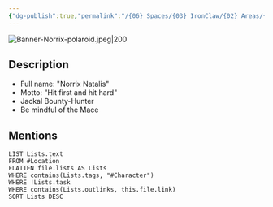 ```yaml
---
{"dg-publish":true,"permalink":"/{06} Spaces/{03} IronClaw/{02} Areas/{01} Characters/{01} Party/Norrix/","title":"Norrix"}
---
```



![Banner-Norrix-polaroid.jpeg|200](/img/user/%7B06%7D%20Spaces/%7B03%7D%20IronClaw/%7B04%7D%20Support%20Notes/%7B99%7D%20Media/%7B02%7D%20Polaroid/Banner-Norrix-polaroid.jpeg)

## Description

- Full name: "Norrix Natalis"
- Motto: "Hit first and hit hard"
- Jackal Bounty-Hunter
- Be mindful of the Mace

## Mentions

```dataview
LIST Lists.text
FROM #Location
FLATTEN file.lists AS Lists
WHERE contains(Lists.tags, "#Character")
WHERE !Lists.task
WHERE contains(Lists.outlinks, this.file.link)
SORT Lists DESC
```
